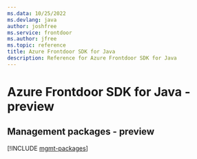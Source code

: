 ```yaml
---
ms.data: 10/25/2022
ms.devlang: java
author: joshfree
ms.service: frontdoor
ms.author: jfree
ms.topic: reference
title: Azure Frontdoor SDK for Java
description: Reference for Azure Frontdoor SDK for Java
---
```

# Azure Frontdoor SDK for Java - preview

## Management packages - preview
[!INCLUDE [mgmt-packages](frontdoor-mgmt-index.md)]